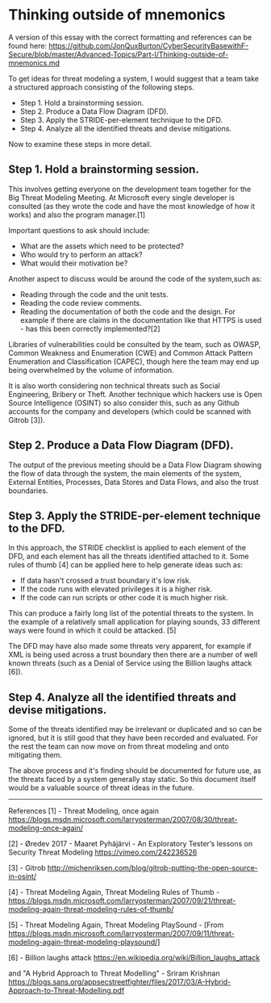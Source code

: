 # Thinking outside of mnemonics

A version of this essay with the correct formatting and references can be found here: https://github.com/JonQuxBurton/CyberSecurityBasewithF-Secure/blob/master/Advanced-Topics/Part-I/Thinking-outside-of-mnemonics.md

To get ideas for threat modeling a system, I would suggest that a team take a structured approach consisting of the following steps.
* Step 1. Hold a brainstorming session.
* Step 2. Produce a Data Flow Diagram (DFD).
* Step 3. Apply the STRIDE-per-element technique to the DFD.
* Step 4. Analyze all the identified threats and devise mitigations.

Now to examine these steps in more detail.

## Step 1. Hold a brainstorming session.

This involves getting everyone on the development team together for the Big Threat Modeling Meeting. At  Microsoft every single developer is consulted (as they wrote the code and have the most knowledge of how it works) and also the program manager.[1]

Important questions to ask should include:
* What are the assets which need to be protected?
* Who would try to perform an attack?
* What would their motivation be?

Another aspect to discuss would be around the code of the system,such as:
* Reading through the code and the unit tests.
* Reading the code review comments.
* Reading the documentation of both the code and the design. For example if there are claims in the documentation like that HTTPS is used - has this been correctly implemented?[2]

Libraries of vulnerabilities could be consulted by the team, such as OWASP, Common Weakness and Enumeration (CWE) and Common Attack Pattern Enumeration and Classification (CAPEC), though here the team may end up being overwhelmed by the volume of information.

It is also worth considering non technical threats such as Social Engineering, Bribery or Theft. Another technique which hackers use is Open Source Intelligence (OSINT) so also consider this, such as any Github accounts for the company and developers (which could be scanned with Gitrob [3]).

## Step 2. Produce a Data Flow Diagram (DFD).

The output of the previous meeting should be a Data Flow Diagram showing the flow of data through the system, the main elements of the system, External Entities, Processes, Data Stores and Data Flows, and also the trust boundaries. 
 
## Step 3. Apply the STRIDE-per-element technique to the DFD.

In this approach, the STRIDE checklist is applied to each element of the DFD, and each element has all the threats identified attached to it.
Some rules of thumb [4] can be applied here to help generate ideas such as:
* If data hasn't crossed a trust boundary it's low risk.
* If the code runs with elevated privileges it is a higher risk.
* If the code can run scripts or other code it is much higher risk.

This can produce a fairly long list of the potential threats to the system. In the example of a relatively small application for playing sounds, 33 different ways were found in which it could be attacked. [5]

The DFD may have also made some threats very apparent, for example if XML is being used across a trust boundary then there are a number of well known threats (such as a Denial of Service using the Billion laughs attack [6]).

## Step 4. Analyze all the identified threats and devise mitigations.

Some of the threats identified may be irrelevant or duplicated and so can be ignored, but it is still good that they have been recorded and evaluated. For the rest the team can now move on from threat modeling and onto mitigating them. 

The above process and it's finding should be documented for future use, as the threats faced by a system generally stay static. So this document itself would be a valuable source of threat ideas in the future.

---

References
[1] - Threat Modeling, once again https://blogs.msdn.microsoft.com/larryosterman/2007/08/30/threat-modeling-once-again/

[2] - Øredev 2017 - Maaret Pyhäjärvi - An Exploratory Tester’s lessons on Security Threat Modeling https://vimeo.com/242236526

[3] - Gitrob http://michenriksen.com/blog/gitrob-putting-the-open-source-in-osint/

[4] - Threat Modeling Again, Threat Modeling Rules of Thumb - https://blogs.msdn.microsoft.com/larryosterman/2007/09/21/threat-modeling-again-threat-modeling-rules-of-thumb/

[5] - Threat Modeling Again, Threat Modeling PlaySound - [From https://blogs.msdn.microsoft.com/larryosterman/2007/09/11/threat-modeling-again-threat-modeling-playsound/]

[6] - Billion laughs attack https://en.wikipedia.org/wiki/Billion_laughs_attack 

and "A Hybrid Approach to Threat Modelling" - Sriram Krishnan https://blogs.sans.org/appsecstreetfighter/files/2017/03/A-Hybrid-Approach-to-Threat-Modelling.pdf
